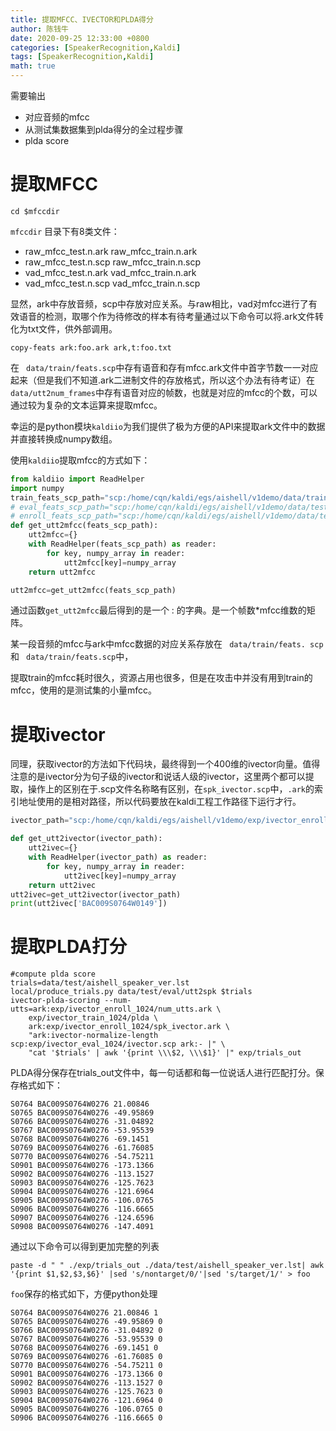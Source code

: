 ```yaml
---
title: 提取MFCC、IVECTOR和PLDA得分
author: 陈钱牛
date: 2020-09-25 12:33:00 +0800
categories: [SpeakerRecognition,Kaldi]
tags: [SpeakerRecognition,Kaldi]
math: true
---
```



需要输出

- 对应音频的mfcc
- 从测试集数据集到plda得分的全过程步骤
- plda score

# 提取MFCC

```shell
cd $mfccdir
```

``mfccdir`` 目录下有8类文件：

- raw_mfcc_test.n.ark	raw_mfcc_train.n.ark
- raw_mfcc_test.n.scp	raw_mfcc_train.n.scp
- vad_mfcc_test.n.ark	vad_mfcc_train.n.ark
- vad_mfcc_test.n.scp	vad_mfcc_train.n.scp

显然，ark中存放音频，scp中存放对应关系。与raw相比，vad对mfcc进行了有效语音的检测，取哪个作为待修改的样本有待考量通过以下命令可以将.ark文件转化为txt文件，供外部调用。

```shell
copy-feats ark:foo.ark ark,t:foo.txt
```

在 `` data/train/feats.scp``中存有语音和存有mfcc.ark文件中首字节数一一对应起来（但是我们不知道.ark二进制文件的存放格式，所以这个办法有待考证）在``data/utt2num_frames``中存有语音对应的帧数，也就是对应的mfcc的个数，可以通过较为复杂的文本运算来提取mfcc。

幸运的是python模块``kaldiio``为我们提供了极为方便的API来提取ark文件中的数据并直接转换成numpy数组。

使用``kaldiio``提取mfcc的方式如下：

```python
from kaldiio import ReadHelper
import numpy
train_feats_scp_path="scp:/home/cqn/kaldi/egs/aishell/v1demo/data/train/feats.scp"
# eval_feats_scp_path="scp:/home/cqn/kaldi/egs/aishell/v1demo/data/test/eval/feats.scp"
# enroll_feats_scp_path="scp:/home/cqn/kaldi/egs/aishell/v1demo/data/test/enroll/feats.scp"
def get_utt2mfcc(feats_scp_path):
    utt2mfcc={}
    with ReadHelper(feats_scp_path) as reader:
        for key, numpy_array in reader:
            utt2mfcc[key]=numpy_array
    return utt2mfcc

utt2mfcc=get_utt2mfcc(feats_scp_path)
```

通过函数``get_utt2mfcc``最后得到的是一个 <UTT> : <MFCC Maxtrix>的字典。<MFCC Maxtrix>是一个帧数*mfcc维数的矩阵。

某一段音频的mfcc与ark中mfcc数据的对应关系存放在 `` data/train/feats. scp``和 `` data/train/feats.scp``中，

提取train的mfcc耗时很久，资源占用也很多，但是在攻击中并没有用到train的mfcc，使用的是测试集的小量mfcc。

# 提取ivector

同理，获取ivector的方法如下代码块，最终得到一个400维的ivector向量。值得注意的是ivector分为句子级的ivector和说话人级的ivector，这里两个都可以提取，操作上的区别在于.scp文件名称略有区别，在``spk_ivector.scp``中，``.ark``的索引地址使用的是相对路径，所以代码要放在kaldi工程工作路径下运行才行。

```python
ivector_path="scp:/home/cqn/kaldi/egs/aishell/v1demo/exp/ivector_enroll_1024/spk_ivector.scp"

def get_utt2ivector(ivector_path):
    utt2ivec={}
    with ReadHelper(ivector_path) as reader:
        for key, numpy_array in reader:
            utt2ivec[key]=numpy_array
    return utt2ivec
utt2ivec=get_utt2ivector(ivector_path)
print(utt2ivec['BAC009S0764W0149'])
```

# 提取PLDA打分

```shell
#compute plda score
trials=data/test/aishell_speaker_ver.lst
local/produce_trials.py data/test/eval/utt2spk $trials
ivector-plda-scoring --num-utts=ark:exp/ivector_enroll_1024/num_utts.ark \
	exp/ivector_train_1024/plda \
	ark:exp/ivector_enroll_1024/spk_ivector.ark \
	"ark:ivector-normalize-length scp:exp/ivector_eval_1024/ivector.scp ark:- |" \
	"cat '$trials' | awk '{print \\\$2, \\\$1}' |" exp/trials_out
```

PLDA得分保存在trials_out文件中，每一句话都和每一位说话人进行匹配打分。保存格式如下：

```text
S0764 BAC009S0764W0276 21.00846
S0765 BAC009S0764W0276 -49.95869
S0766 BAC009S0764W0276 -31.04892
S0767 BAC009S0764W0276 -53.95539
S0768 BAC009S0764W0276 -69.1451
S0769 BAC009S0764W0276 -61.76085
S0770 BAC009S0764W0276 -54.75211
S0901 BAC009S0764W0276 -173.1366
S0902 BAC009S0764W0276 -113.1527
S0903 BAC009S0764W0276 -125.7623
S0904 BAC009S0764W0276 -121.6964
S0905 BAC009S0764W0276 -106.0765
S0906 BAC009S0764W0276 -116.6665
S0907 BAC009S0764W0276 -124.6596
S0908 BAC009S0764W0276 -147.4091
```

通过以下命令可以得到更加完整的列表

```shell
paste -d " " ./exp/trials_out ./data/test/aishell_speaker_ver.lst| awk '{print $1,$2,$3,$6}' |sed 's/nontarget/0/'|sed 's/target/1/' > foo
```

``foo``保存的格式如下，方便python处理

```text
S0764 BAC009S0764W0276 21.00846 1 
S0765 BAC009S0764W0276 -49.95869 0
S0766 BAC009S0764W0276 -31.04892 0
S0767 BAC009S0764W0276 -53.95539 0
S0768 BAC009S0764W0276 -69.1451 0
S0769 BAC009S0764W0276 -61.76085 0
S0770 BAC009S0764W0276 -54.75211 0
S0901 BAC009S0764W0276 -173.1366 0
S0902 BAC009S0764W0276 -113.1527 0
S0903 BAC009S0764W0276 -125.7623 0
S0904 BAC009S0764W0276 -121.6964 0
S0905 BAC009S0764W0276 -106.0765 0
S0906 BAC009S0764W0276 -116.6665 0
```








